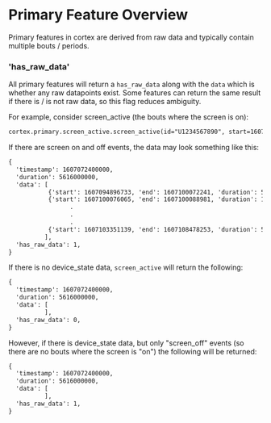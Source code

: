 # Primary Feature Overview

Primary features in cortex are derived from raw data and typically contain multiple bouts / periods. 

### 'has_raw_data'
All primary features will return a `has_raw_data` along with the `data` which is whether any raw datapoints exist. Some features can return the same result if there is / is not raw data, so this flag reduces ambiguity. 

For example, consider screen_active (the bouts where the screen is on):
```markdown
cortex.primary.screen_active.screen_active(id="U1234567890", start=1607072400000, end=cortex.now())
```

If there are screen on and off events, the data may look something like this:
```markdown
{
  'timestamp': 1607072400000,
  'duration': 5616000000,
  'data': [
           {'start': 1607094896733, 'end': 1607100072241, 'duration': 5175508},
           {'start': 1607100076065, 'end': 1607100088981, 'duration': 12916},
                 .
                 .
                 .
           {'start': 1607103351139, 'end': 1607108478253, 'duration': 5127114}
          ],
  'has_raw_data': 1,
}
```
If there is no device_state data, `screen_active` will return the following:
```markdown
{
  'timestamp': 1607072400000,
  'duration': 5616000000,
  'data': [
          ],
  'has_raw_data': 0,
}
```

However, if there is device_state data, but only "screen_off" events (so there are no bouts where the screen is "on") the following will be returned:
```markdown
{
  'timestamp': 1607072400000,
  'duration': 5616000000,
  'data': [
          ],
  'has_raw_data': 1,
}
```
